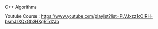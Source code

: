 
C++ Algorithms

Youtube Course : https://www.youtube.com/playlist?list=PLVJxzz1cOIRH-bsmJzXQxGb3HXgRTd2Jb
